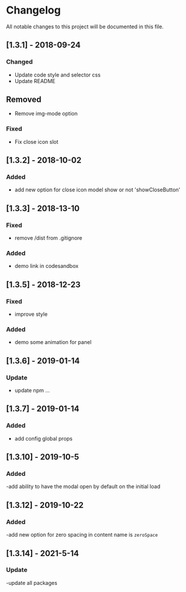 # Changelog

All notable changes to this project will be documented in this file.

## [1.3.1] - 2018-09-24

### Changed

- Update code style and selector css
- Update README

## Removed

- Remove img-mode option

### Fixed

- Fix close icon slot

## [1.3.2] - 2018-10-02

### Added

- add new option for close icon model show or not 'showCloseButton'

## [1.3.3] - 2018-13-10

### Fixed

- remove /dist from .gitignore

### Added

- demo link in codesandbox

## [1.3.5] - 2018-12-23

### Fixed

- improve style

### Added

- demo some animation for panel

## [1.3.6] - 2019-01-14

### Update

- update npm ...

## [1.3.7] - 2019-01-14

### Added

- add config global props

## [1.3.10] - 2019-10-5

### Added

-add ability to have the modal open by default on the initial load

## [1.3.12] - 2019-10-22

### Added

-add new option for zero spacing in content name is ```zeroSpace```

## [1.3.14] - 2021-5-14

### Update

-update all packages
